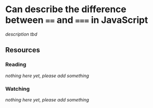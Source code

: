 # Can describe the difference between `==` and `===` in JavaScript
_description tbd_
## Resources
### Reading
_nothing here yet, please add something_
### Watching
_nothing here yet, please add something_
